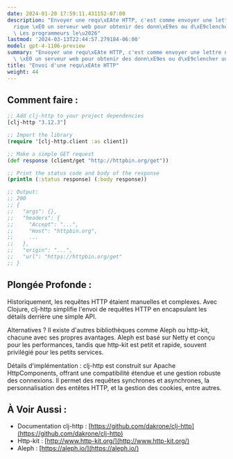 ```yaml
---
date: 2024-01-20 17:59:11.431152-07:00
description: "Envoyer une requ\xEAte HTTP, c'est comme envoyer une lettre num\xE9\
  rique \xE0 un serveur web pour obtenir des donn\xE9es ou d\xE9clencher une action.\
  \ Les programmeurs le\u2026"
lastmod: '2024-03-13T22:44:57.279184-06:00'
model: gpt-4-1106-preview
summary: "Envoyer une requ\xEAte HTTP, c'est comme envoyer une lettre num\xE9rique\
  \ \xE0 un serveur web pour obtenir des donn\xE9es ou d\xE9clencher une action."
title: "Envoi d'une requ\xEAte HTTP"
weight: 44
---
```


## Comment faire :
```Clojure
;; Add clj-http to your project dependencies
[clj-http "3.12.3"]

;; Import the library
(require '[clj-http.client :as client])

;; Make a simple GET request
(def response (client/get "http://httpbin.org/get"))

;; Print the status code and body of the response
(println (:status response) (:body response))

;; Output:
;; 200
;; {
;;   "args": {}, 
;;   "headers": {
;;     "Accept": "...", 
;;     "Host": "httpbin.org",
;;     ...
;;   }, 
;;   "origin": "...", 
;;   "url": "https://httpbin.org/get"
;; }
```

## Plongée Profonde :
Historiquement, les requêtes HTTP étaient manuelles et complexes. Avec Clojure, clj-http simplifie l'envoi de requêtes HTTP en encapsulant les détails derrière une simple API. 

Alternatives ? Il existe d'autres bibliothèques comme Aleph ou http-kit, chacune avec ses propres avantages. Aleph est basé sur Netty et conçu pour les performances, tandis que http-kit est petit et rapide, souvent privilégié pour les petits services.

Détails d'implémentation : clj-http est construit sur Apache HttpComponents, offrant une compatibilité étendue et une gestion robuste des connexions. Il permet des requêtes synchrones et asynchrones, la personnalisation des entêtes HTTP, et la gestion des cookies, entre autres.

## À Voir Aussi :
- Documentation clj-http : [https://github.com/dakrone/clj-http](https://github.com/dakrone/clj-http)
- Http-kit : [http://www.http-kit.org/](http://www.http-kit.org/)
- Aleph : [https://aleph.io/](https://aleph.io/)
